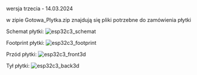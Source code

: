wersja trzecia - 14.03.2024

w zipie Gotowa_Plytka.zip znajdują się pliki potrzebne do zamówienia płytki

Schemat płytki:
![esp32c3_schemat](https://github.com/BuzzVerse/lora_hardware/assets/69093918/e775ae17-42a6-48f0-a7e5-32ab8bf40dd5)

Footprint płytki:
![esp32c3_footprint](https://github.com/BuzzVerse/lora_hardware/assets/69093918/a440ad67-b772-48d3-b595-6313264c05c0)

Przód płytki:
![esp32c3_front3d](https://github.com/BuzzVerse/lora_hardware/assets/69093918/58ef0469-ae57-40fc-b034-08aee0dd8118)

Tył płytki:
![esp32c3_back3d](https://github.com/BuzzVerse/lora_hardware/assets/69093918/127ec18f-db84-4023-84a3-05229ff260d5)
